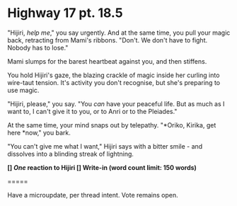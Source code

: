 # Highway 17 pt. 18.5

"Hijiri, *help me*," you say urgently. And at the same time, you pull your magic back, retracting from Mami's ribbons. "Don't. We don't have to fight. Nobody has to lose."

Mami slumps for the barest heartbeat against you, and then stiffens.

You hold Hijiri's gaze, the blazing crackle of magic inside her curling into wire-taut tension. It's activity you don't recognise, but she's preparing to use magic.

"Hijiri, please," you say. "You *can* have your peaceful life. But as much as I want to, I can't give it to you, or to Anri or to the Pleiades."

At the same time, your mind snaps out by telepathy. "\*Oriko, Kirika, get here \*now," you bark.

"You can't give me what I want," Hijiri says with a bitter smile - and dissolves into a blinding streak of lightning.

**\[] *One* reaction to Hijiri
\[] Write-in (word count limit: 150 words)**

\=====​

Have a microupdate, per thread intent. Vote remains open.
